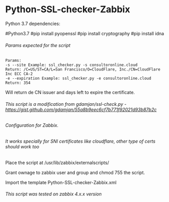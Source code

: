 # Python-SSL-checker-Zabbix

Python 3.7 dependencies:

#Python3.7
#pip install pyopenssl
#pip install cryptography
#pip install idna

###### Params expected for the script
```
Params:
-s --site Example: ssl_checker.py -s consultoronline.cloud
Return: /C=US/ST=CA/L=San Francisco/O=CloudFlare, Inc./CN=CloudFlare Inc ECC CA-2
-e --expiration Example: ssl_checker.py -e consultoronline.cloud
Return: 354
```
Will return de CN issuer and days left to expire the certificate.

###### This script is a modification from  gdamjan/ssl-check.py - https://gist.github.com/gdamjan/55a8b9eec6cf7b771f92021d93b87b2c
###### Configuration for Zabbix.
###### It works specially for SNI certificates like cloudflare, other type of certs should work too

Place the script at /usr/lib/zabbix/externalscripts/

Grant ownage to zabbix user and group and chmod 755 the script.

Import the template Python-SSL-checker-Zabbix.xml

###### This script was tested on zabbix 4.x.x version
